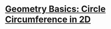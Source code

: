 ﻿# [Geometry Basics: Circle Circumference in 2D](https://www.codewars.com/kata/geometry-basics-circle-circumference-in-2d/)
